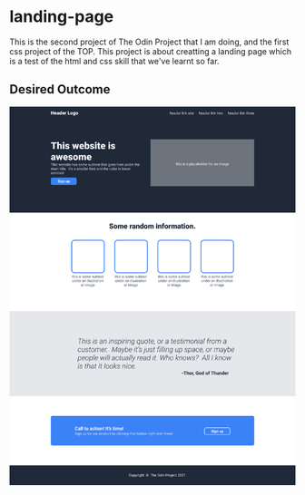 # landing-page

This is the second project of The Odin Project that I am doing, and the first css project of the TOP. This project is about creatting a landing page which is a test of the html and css skill that we've learnt so far.

## Desired Outcome

![desired outcome](./odin-project.png)
